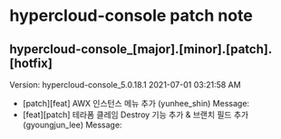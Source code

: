 # hypercloud-console patch note
## hypercloud-console_[major].[minor].[patch].[hotfix]
Version: hypercloud-console_5.0.18.1
2021-07-01  03:21:58 AM
- [patch][feat] AWX 인스턴스 메뉴 추가 (yunhee_shin) 
    Message: 
- [feat][patch] 테라폼 클레임 Destroy 기능 추가 & 브랜치 필드 추가 (gyoungjun_lee) 
    Message: 
